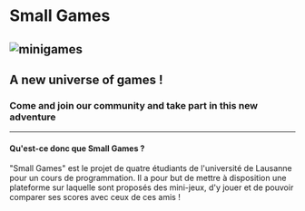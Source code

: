 # Small Games
![minigames](https://invisioncommunity.co.uk/wp-content/uploads/2014/12/minigames-logo.png)
---

## A new universe of games !
### Come and join our community and take part in this new adventure

---

#### Qu'est-ce donc que Small Games ?

"Small Games" est le projet de quatre étudiants de l'université de Lausanne pour un cours de programmation. Il a pour but de mettre à disposition une plateforme sur laquelle sont proposés des mini-jeux, d'y jouer et de pouvoir comparer ses scores avec ceux de ces amis !